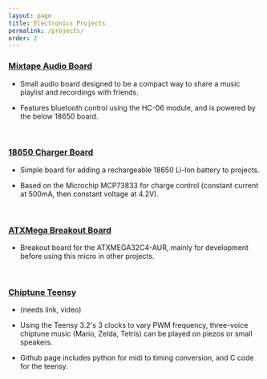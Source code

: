 ```yaml
---
layout: page
title: Electronics Projects
permalink: /projects/
order: 2
---
```


### [Mixtape Audio Board](https://bkeegs.github.io/hardware_projects/2017/02/05/audio-board.html)

* Small audio board designed to be a compact way to share a music playlist and recordings with friends.

* Features bluetooth control using the HC-06 module, and is powered by the below 18650 board.

<br>

### [18650 Charger Board](https://bkeegs.github.io/hardware_projects/2017/02/05/li-ion-charger.html)

* Simple board for adding a rechargeable 18650 Li-Ion battery to projects.

* Based on the Microchip MCP73833 for charge control (constant current at 500mA, then constant voltage at 4.2V).

<br>

### [ATXMega Breakout Board](https://bkeegs.github.io/hardware_projects/2017/02/06/atxmega-breakout.html)

* Breakout board for the ATXMEGA32C4-AUR, mainly for development before using this micro in other projects.

<br>

### [Chiptune Teensy](https://bkeegs.github.io/hardware_projects/2017/02/07/chiptune-teensy.html)
* (needs link, video)

* Using the Teensy 3.2's 3 clocks to vary PWM frequency, three-voice chiptune music (Mario, Zelda, Tetris) can be played on piezos or small speakers.
* Github page includes python for midi to timing conversion, and C code for the teensy.
